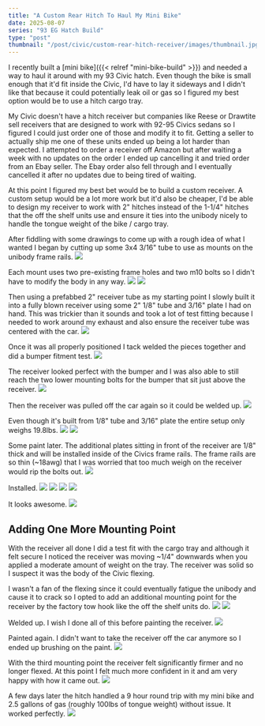 ```yaml
---
title: "A Custom Rear Hitch To Haul My Mini Bike"
date: 2025-08-07
series: "93 EG Hatch Build"
type: "post"
thumbnail: "/post/civic/custom-rear-hitch-receiver/images/thumbnail.jpg"
---
```


I recently built a [mini bike]({{< relref "mini-bike-build" >}}) and needed a way to haul it around with my 93 Civic hatch. Even though the bike is small enough that it'd fit inside the Civic, I'd have to lay it sideways and I didn't like that because it could potentially leak oil or gas so I figured my best option would be to use a hitch cargo tray.

My Civic doesn't have a hitch receiver but companies like Reese or Drawtite sell receivers that are designed to work with 92-95 Civics sedans so I figured I could just order one of those and modify it to fit. Getting a seller to actually ship me one of these units ended up being a lot harder than expected. I attempted to order a receiver off Amazon but after waiting a week with no updates on the order I ended up cancelling it and tried order from an Ebay seller. The Ebay order also fell through and I eventually cancelled it after no updates due to being tired of waiting.

At this point I figured my best bet would be to build a custom receiver. A custom setup would be a lot more work but it'd also be cheaper, I'd be able to design my receiver to work with 2" hitches instead of the 1-1/4" hitches that the off the shelf units use and ensure it ties into the unibody nicely to handle the tongue weight of the bike / cargo tray.

After fiddling with some drawings to come up with a rough idea of what I wanted I began by cutting up some 3x4 3/16" tube to use as mounts on the unibody frame rails.
![](./images/1.jpg)

Each mount uses two pre-existing frame holes and two m10 bolts so I didn't have to modify the body in any way.
![](./images/2.jpg)
![](./images/3.jpg)

Then using a prefabbed 2" receiver tube as my starting point I slowly built it into a fully blown receiver using some 2" 1/8" tube and 3/16" plate I had on hand. This was trickier than it sounds and took a lot of test fitting because I needed to work around my exhaust and also ensure the receiver tube was centered with the car.
![](./images/4.jpg)

Once it was all properly positioned I tack welded the pieces together and did a bumper fitment test.
![](./images/5.jpg)

The receiver looked perfect with the bumper and I was also able to still reach the two lower mounting bolts for the bumper that sit just above the receiver.
![](./images/6.jpg)

Then the receiver was pulled off the car again so it could be welded up.
![](./images/7.jpg)

Even though it's built from 1/8" tube and 3/16" plate the entire setup only weighs 19.8lbs.
![](./images/8.jpg)
![](./images/9.jpg)

Some paint later. The additional plates sitting in front of the receiver are 1/8" thick and will be installed inside of the Civics frame rails. The frame rails are so thin (~18awg) that I was worried that too much weigh on the receiver would rip the bolts out.
![](./images/10.jpg)

Installed.
![](./images/11.jpg)
![](./images/12.jpg)
![](./images/13.jpg)
![](./images/14.jpg)

It looks awesome.
![](./images/15.jpg)

## Adding One More Mounting Point

With the receiver all done I did a test fit with the cargo tray and although it felt secure I noticed the receiver was moving ~1/4" downwards when you applied a moderate amount of weight on the tray. The receiver was solid so I suspect it was the body of the Civic flexing.

I wasn't a fan of the flexing since it could eventually fatigue the unibody and cause it to crack so I opted to add an additional mounting point for the receiver by the factory tow hook like the off the shelf units do.
![](./images/16.jpg)
![](./images/17.jpg)

Welded up. I wish I done all of this before painting the receiver.
![](./images/18.jpg)

Painted again. I didn't want to take the receiver off the car anymore so I ended up brushing on the paint.
![](./images/19.jpg)

With the third mounting point the receiver felt significantly firmer and no longer flexed. At this point I felt much more confident in it and am very happy with how it came out.
![](./images/20.jpg)

A few days later the hitch handled a 9 hour round trip with my mini bike and 2.5 gallons of gas (roughly 100lbs of tongue weight) without issue. It worked perfectly.
![](./images/21.jpg)
